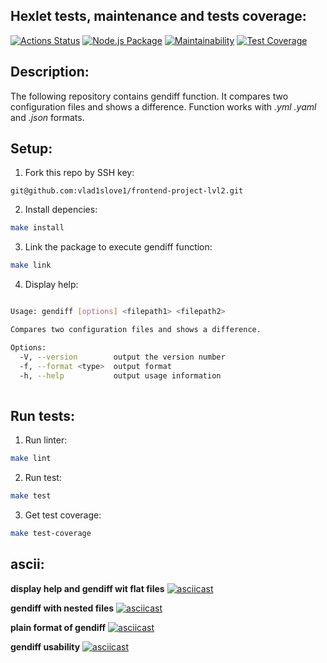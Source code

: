 ## Hexlet tests, maintenance and tests coverage:
[![Actions Status](https://github.com/vlad1slove1/frontend-project-lvl2/workflows/hexlet-check/badge.svg)](https://github.com/vlad1slove1/frontend-project-lvl2/actions)
[![Node.js Package](https://github.com/vlad1slove1/frontend-project-lvl2/actions/workflows/nodejs.yml/badge.svg)](https://github.com/vlad1slove1/frontend-project-lvl2/actions/workflows/nodejs.yml)
[![Maintainability](https://api.codeclimate.com/v1/badges/43dd356ce76f5118988c/maintainability)](https://codeclimate.com/github/vlad1slove1/frontend-project-lvl2/maintainability)
[![Test Coverage](https://api.codeclimate.com/v1/badges/43dd356ce76f5118988c/test_coverage)](https://codeclimate.com/github/vlad1slove1/frontend-project-lvl2/test_coverage)

## Description:

The following repository contains gendiff function. It compares two configuration files and shows a difference. Function works with *.yml* *.yaml* and *.json* formats.

## Setup:

1) Fork this repo by SSH key:

```
git@github.com:vlad1slove1/frontend-project-lvl2.git
```

2) Install depencies:

```sh
make install
```

3) Link the package to execute gendiff function:

```sh
make link
```

4) Display help:

```sh

Usage: gendiff [options] <filepath1> <filepath2>

Compares two configuration files and shows a difference.

Options:
  -V, --version        output the version number
  -f, --format <type>  output format
  -h, --help           output usage information
      
```     

## Run tests:

1) Run linter:

```sh
make lint
```

2) Run test:

```sh
make test
```

3) Get test coverage:

```sh
make test-coverage
```

## ascii:

**display help and gendiff wit flat files**
[![asciicast](https://asciinema.org/a/474275.svg)](https://asciinema.org/a/474275)

**gendiff with nested files**
[![asciicast](https://asciinema.org/a/478361.svg)](https://asciinema.org/a/478361)

**plain format of gendiff**
[![asciicast](https://asciinema.org/a/478779.svg)](https://asciinema.org/a/478779)

**gendiff usability**
[![asciicast](https://asciinema.org/a/479435.svg)](https://asciinema.org/a/479435)
